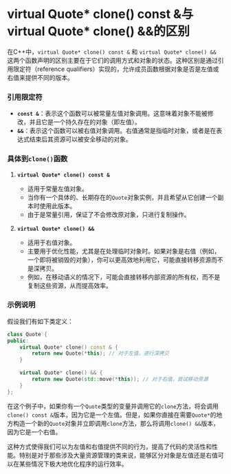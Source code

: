 # virtual Quote* clone() const &与virtual Quote* clone() &&的区别

在C++中，`virtual Quote* clone() const &` 和 `virtual Quote* clone() &&` 这两个函数声明的区别主要在于它们的调用方式和对象的状态。这种区别是通过引用限定符（reference qualifiers）实现的，允许成员函数根据对象是否是左值或右值来提供不同的版本。

### 引用限定符

- **`const &`**：表示这个函数可以被常量左值对象调用。这意味着对象不能被修改，并且它是一个持久存在的对象（即左值）。
- **`&&`**：表示这个函数可以被右值对象调用。右值通常是指临时对象，或者是在表达式结束后其资源可以被安全移动的对象。

### 具体到`clone()`函数

1. **`virtual Quote* clone() const &`**

   - 适用于常量左值对象。
   - 当你有一个具体的、长期存在的`Quote`对象实例，并且希望从它创建一个副本时使用此版本。
   - 由于是常量引用，保证了不会修改原对象，只进行复制操作。

2. **`virtual Quote* clone() &&`**

   - 适用于右值对象。
   - 主要用于优化性能，尤其是在处理临时对象时。如果对象是右值（例如，一个即将被销毁的对象），你可以更高效地利用它，可能直接转移资源而不是深拷贝。
   - 例如，在移动语义的情况下，可能会直接转移内部资源的所有权，而不是复制这些资源，从而提高效率。

### 示例说明

假设我们有如下类定义：

```cpp
class Quote {
public:
    virtual Quote* clone() const & {
        return new Quote(*this); // 对于左值，进行深拷贝
    }
    
    virtual Quote* clone() && {
        return new Quote(std::move(*this)); // 对于右值，尝试移动资源
    }
};
```

在这个例子中，如果你有一个`Quote`类型的变量并调用它的`clone`方法，将会调用`clone() const &`版本，因为它是一个左值。但是，如果你直接在需要`Quote*`的地方构造一个新的`Quote`对象并立即调用`clone`方法，那么将调用`clone() &&`版本，因为它是一个右值。

这种方式使得我们可以为左值和右值提供不同的行为，提高了代码的灵活性和性能。特别是对于那些涉及大量资源管理的类来说，能够区分对象是左值还是右值可以在某些情况下极大地优化程序的运行效率。